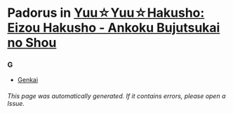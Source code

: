 # Padorus in [Yuu☆Yuu☆Hakusho: Eizou Hakusho - Ankoku Bujutsukai no Shou](https://myanimelist.net/anime/2125/Yuu☆Yuu☆Hakusho__Eizou_Hakusho_-_Ankoku_Bujutsukai_no_Shou)

### G
* [Genkai](https://github.com/shadow578/Project-Padoru/blob/master/table-of-contents/characters/Genkai.md)

###### This page was automatically generated. If it contains errors, please open a Issue.
